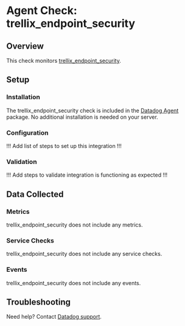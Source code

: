 # Agent Check: trellix_endpoint_security

## Overview

This check monitors [trellix_endpoint_security][1].

## Setup

### Installation

The trellix_endpoint_security check is included in the [Datadog Agent][2] package.
No additional installation is needed on your server.

### Configuration

!!! Add list of steps to set up this integration !!!

### Validation

!!! Add steps to validate integration is functioning as expected !!!

## Data Collected

### Metrics

trellix_endpoint_security does not include any metrics.

### Service Checks

trellix_endpoint_security does not include any service checks.

### Events

trellix_endpoint_security does not include any events.

## Troubleshooting

Need help? Contact [Datadog support][3].

[1]: **LINK_TO_INTEGRATION_SITE**
[2]: https://app.datadoghq.com/account/settings/agent/latest
[3]: https://docs.datadoghq.com/help/

